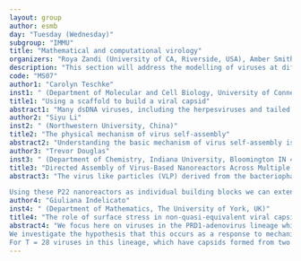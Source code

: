 ```yaml
---
layout: group
author: esmb
day: "Tuesday (Wednesday)"
subgroup: "IMMU"
title: "Mathematical and computational virology"
organizers: "Roya Zandi (University of CA, Riverside, USA), Amber Smith (University of Tennessee, USA), Reidun Twarock (University of York, UK)"
description: "This section will address the modelling of viruses at different scales. At the single particle level, we will focus on geometric models of the protein shell called the capsid, which provides protection and transport for the viral genomes, as well as its assembly. This section will also include the repurposing of viral capsids in nanotechnology and therapy. Multi-scale models of replication dynamics within an infected cell, will cover the processes that allow viruses to take over the cellular machinery of infected cells in order to synthesize the building blocks for their progeny, and track the evolution of the viral quasispecies. Due to the wide spectrum of different processes and complexity levels, collaborative efforts of researchers with a range of expertise are required. This section brings together mathematicians, mathematical physicists, biophysicists and biologists to discuss experimental and theoretical challenges at the forefront of virology research. To foster cross-disciplinary communication and identify complementary areas of expertise, sessions include speakers from different disciplines focusing on similar aspects of virology. Key topics include the understanding of virus architecture and assembly including the use and repurposing of viral capsids in nanotechnology, as well as intra- and intercellular infection models."
code: "MS07"
author1: "Carolyn Teschke"
inst1: " (Department of Molecular and Cell Biology, University of Connecticut, USA)"
title1: "Using a scaffold to build a viral capsid"
abstract1: "Many dsDNA viruses, including the herpesviruses and tailed bacteriophages, build a precursor capsid called a procapsid into which the dsDNA is subsequently packaged. These viruses require an internal scaffolding protein to assemble coat proteins into procapsids of the proper size and shape. How a scaffolding protein affects the conformation of a coat protein so that it is competent for assembly is not understood. We have used single molecule fluorescence experiments to demonstrate a surprisingly high affinity interaction between bacteriophage P22’s monomeric scaffolding protein and coat protein. This interaction shifts coat protein into a conformation consistent with the procapsid configuration of the protein.  Thus, scaffolding protein directly activates coat protein for assembly."
author2: "Siyu Li"
inst2: " (Northwestern University, China)"
title2: "The physical mechanism of virus self-assembly"
abstract2: "Understanding the basic mechanism of virus self-assembly is fundamental in deciphering the formation and evolution of viruses and exploring their applications to drug delivery, gene therapy and vaccination. While considerable progress has been achieved in determining the virus structures, kinetic pathways by which hundreds or thousands of proteins assemble to form structures with icosahedral order (IO) is still elusive. To decipher the assembly pathway, we developed a computational model to simulate the virus growth. We proposed two mechanisms of small virus assembly: en-mass and nucleation-growth, and studied the role of elasticity and genome in the disorder-order transition process. Moreover, we study the growth of large viruses and discover the universal role of scaffolding proteins in the formation of viral capsids. Using continuum elasticity theory, we show that a nonspecific template not only selects the radius of the capsid, but also leads to the error-free assembly of protein subunits into capsids with universal IO. The mechanism we study will help us deeply understand the correlation between protein building blocks and virus macrostructures, and guide the experiments to explore the possibility of antiviral drugs that inhibit the virus self-assembly."
author3: "Trevor Douglas"
inst3: " (Department of Chemistry, Indiana University, Bloomington IN 47405, USA)"
title3: "Directed Assembly of Virus-Based Nanoreactors Across Multiple Lengthscales"
abstract3: "The virus like particles (VLP) derived from the bacteriophage P22 provide an opportunity for constructing catalytically functional nano-materials by directed encapsulation of enzyme cargos into the interior volume of the capsid.  Directed enzyme encapsulation is achieved by genetically fusing the enzyme of interest to a truncated version of the scaffolding protein, which directs capsid assembly and is encapsulated within the capsid.  This approach affords the packing of the desired enzymes within the roughly 60 nm diameter P22 capsid at very high packing density.  The self-assembly of these nanoreactors is dependent on the multivalent nature of the cargo and this can be used to control the density of encapsulated cargo.  We have explored the molecular level porosity of capsid and determined the range of substrates that can access the encapsulated enzyme and the dependence of this gating on molecular size and charge. 

Using these P22 nanoreactors as individual building blocks we can extend their utility towards the fabrication of hierarchically complex systems by further manipulation of their exterior surfaces.  Superlattice materials, with long-range order, can be assembled through the directed hierarchical assembly of individual P22 particles, mediated by interparticle electrostatic interactions or through interactions of surface bound decoration proteins.  In this way we can create ordered 3D materials that exhibit complex coupled behavior through communication between individual P22 nanoreactors."
author4: "Giuliana Indelicato"
inst4: " (Department of Mathematics, The University of York, UK)"
title4: "The role of surface stress in non-quasi-equivalent viral capsids"
abstract4: "We focus here on viruses in the PRD1-adenovirus lineage which do not always conform to the Caspar and Klug classification. Instead of being built from one type of capsid protein (CP), they either code for multiple distinct structural proteins that break the local symmetry of the capsomers in specific positions, or exhibit auxiliary proteins that stabilize the capsid shell.
We investigate the hypothesis that this occurs as a response to mechanical stress. We construct a coarse-grained model of a viral capsid, derived from the experimentally determined atomistic positions of the CPs.
For T = 28 viruses in this lineage, which have capsids formed from two distinct structural proteins, we show that the tangential shear stress in the viral capsid concentrates at the sites of local symmetry breaking. In the T = 21, 25 and 27 capsids, we show that stabilizing proteins decrease the tangential stress. These results suggest that mechanical properties can act as selective pressures on the evolution of capsid components, counterbalancing the coding cost imposed by the need for such additional protein components."
---
```

